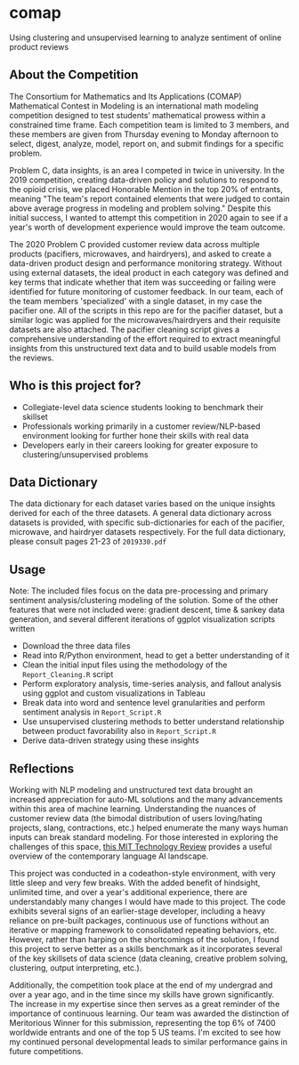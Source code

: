 # comap
Using clustering and unsupervised learning to analyze sentiment of online product reviews



About the Competition
------------------------
 The Consortium for Mathematics and Its Applications (COMAP) Mathematical Contest in Modeling is an international math modeling competition designed to test students’ mathematical prowess within a constrained time frame. Each competition team is limited to 3 members, and these members are given from Thursday evening to Monday afternoon to select, digest, analyze, model, report on, and submit findings for a specific problem. 

Problem C, data insights, is an area I competed in twice in university. In the 2019 competition, creating data-driven policy and solutions to respond to the opioid crisis, we placed Honorable Mention in the top 20% of entrants, meaning "The team's report contained elements that were judged to contain above average progress in modeling and problem solving." Despite this initial success, I wanted to attempt this competition in 2020 again to see if a year's worth of development experience would improve the team outcome. 

The 2020 Problem C provided customer review data across multiple products (pacifiers, microwaves, and hairdryers), and asked to create a data-driven product design and performance monitoring strategy. Without using external datasets, the ideal product in each category was defined and key terms that indicate whether that item was succeeding or failing were identified for future monitoring of customer feedback. In our team, each of the team members 'specialized' with a single dataset, in my case the pacifier one. All of the scripts in this repo are for the pacifier dataset, but a similar logic was applied for the microwaves/hairdryers and their requisite datasets are also attached. The pacifier cleaning script gives a comprehensive understanding of the effort required to extract meaningful insights from this unstructured text data and to build usable models from the reviews.

 
Who is this project for?
------------------------
- Collegiate-level data science students looking to benchmark their skillset
- Professionals working primarily in a customer review/NLP-based environment looking for further hone their skills with real data
- Developers early in their careers looking for greater exposure to clustering/unsupervised problems
 
 
Data Dictionary
------------------------
 The data dictionary for each dataset varies based on the unique insights derived for each of the three datasets. A general data dictionary across datasets is provided, with specific sub-dictionaries for each of the pacifier, microwave, and hairdryer datasets respectively. For the full data dictionary, please consult pages 21-23 of `2019330.pdf`

 
Usage
------------------------
Note: 
The included files focus on the data pre-processing and primary sentiment analysis/clustering modeling of the solution. Some of the other features that were not included were: gradient descent, time & sankey data generation, and several different iterations of ggplot visualization scripts written
- Download the three data files
- Read into R/Python environment, head to get a better understanding of it
- Clean the initial input files using the methodology of the `Report_Cleaning.R` script
- Perform exploratory analysis, time-series analysis, and fallout analysis using ggplot and custom visualizations in Tableau
- Break data into word and sentence level granularities and perform sentiment analysis in `Report_Script.R`
- Use unsupervised clustering methods to better understand relationship between product favorability also in `Report_Script.R`
- Derive data-driven strategy using these insights 
 
 
 
Reflections
------------------------
Working with NLP modeling and unstructured text data brought an increased appreciation for auto-ML solutions and the many advancements within this area of machine learning. Understanding the nuances of customer review data (the bimodal distribution of users loving/hating projects, slang, contractions, etc.) helped enumerate the many ways human inputs can break standard modeling. For those interested in exploring the challenges of this space, [this MIT Technology Review](https://www.technologyreview.com/2021/05/20/1025135/ai-large-language-models-bigscience-project/) provides a useful overview of the contemporary language AI landscape.

This project was conducted in a codeathon-style environment, with very little sleep and very few breaks. With the added benefit of hindsight, unlimited time, and over a year's additional experience, there are understandably many changes I would have made to this project. The code exhibits several signs of an earlier-stage developer, including a heavy reliance on pre-built packages, continuous use of functions without an iterative or mapping framework to consolidated repeating behaviors, etc. However, rather than harping on the shortcomings of the solution, I found this project to serve better as a skills benchmark as it incorporates several of the key skillsets of data science (data cleaning, creative problem solving, clustering, output interpreting, etc.). 

Additionally, the competition took place at the end of my undergrad and over a year ago, and in the time since my skills have grown significantly. The increase in my expertise since then serves as a great reminder of the importance of continuous learning. Our team was awarded the distinction of Meritorious Winner for this submission, representing the top 6% of 7400 worldwide entrants and one of the top 5 US teams. I'm excited to see how my continued personal developmental leads to similar performance gains in future competitions.
